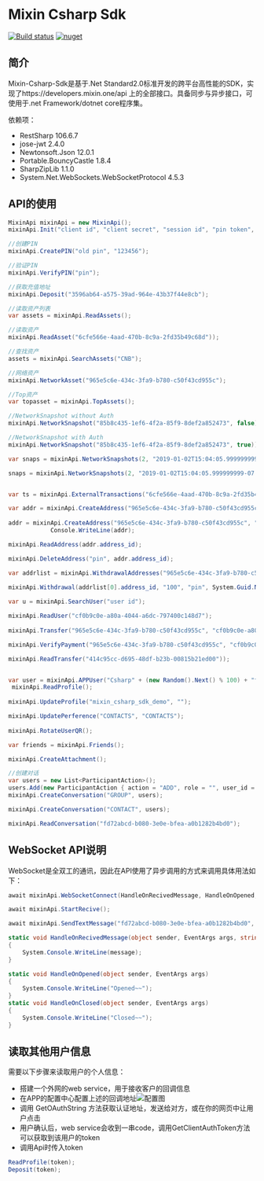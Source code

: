 # Mixin Csharp Sdk
[![Build status](https://ci.appveyor.com/api/projects/status/70obdywndwo5pvc6?svg=true)](https://ci.appveyor.com/project/wjfree/mixin-csharp-sdk)
[![nuget](https://img.shields.io/nuget/v/MixinCSharpSdk.svg)](https://www.nuget.org/packages/MixinCSharpSdk/)

## 简介
Mixin-Csharp-Sdk是基于.Net Standard2.0标准开发的跨平台高性能的SDK，实现了https://developers.mixin.one/api 上的全部接口。具备同步与异步接口，可使用于.net Framework/dotnet core程序集。

依赖项：
- RestSharp 106.6.7
- jose-jwt 2.4.0
- Newtonsoft.Json 12.0.1
- Portable.BouncyCastle 1.8.4
- SharpZipLib 1.1.0
- System.Net.WebSockets.WebSocketProtocol 4.5.3
## API的使用
```cs
MixinApi mixinApi = new MixinApi();
mixinApi.Init("client id", "client secret", "session id", "pin token", "private key");

//创建PIN
mixinApi.CreatePIN("old pin", "123456");

//验证PIN
mixinApi.VerifyPIN("pin");

//获取充值地址
mixinApi.Deposit("3596ab64-a575-39ad-964e-43b37f44e8cb");

//读取资产列表
var assets = mixinApi.ReadAssets();

//读取资产
mixinApi.ReadAsset("6cfe566e-4aad-470b-8c9a-2fd35b49c68d"));

//查找资产
assets = mixinApi.SearchAssets("CNB");

//网络资产
mixinApi.NetworkAsset("965e5c6e-434c-3fa9-b780-c50f43cd955c");

//Top资产
var topasset = mixinApi.TopAssets();

//NetworkSnapshot without Auth
mixinApi.NetworkSnapshot("85b8c435-1ef6-4f2a-85f9-8def2a852473", false));

//NetworkSnapshot with Auth
mixinApi.NetworkSnapshot("85b8c435-1ef6-4f2a-85f9-8def2a852473", true));

var snaps = mixinApi.NetworkSnapshots(2, "2019-01-02T15:04:05.999999999-07:00", null, null, false);

snaps = mixinApi.NetworkSnapshots(2, "2019-01-02T15:04:05.999999999-07:00", null, null, true);


var ts = mixinApi.ExternalTransactions("6cfe566e-4aad-470b-8c9a-2fd35b49c68d", null, null, null, 10, null);

var addr = mixinApi.CreateAddress("965e5c6e-434c-3fa9-b780-c50f43cd955c", "0xe6Bf2C2E8f3243dF46308ca472038eA9Fa1bc42C", "CNB withdraw", null, null, USRCONFIG.PinCode);
       
addr = mixinApi.CreateAddress("965e5c6e-434c-3fa9-b780-c50f43cd955c", "0x078C5AF6C8Ab533b8ef7FAb822B5B5f70A9d1c35", "CNB withdraw123", null, null, USRCONFIG.PinCode);
            Console.WriteLine(addr);

mixinApi.ReadAddress(addr.address_id);

mixinApi.DeleteAddress("pin", addr.address_id);

var addrlist = mixinApi.WithdrawalAddresses("965e5c6e-434c-3fa9-b780-c50f43cd955c");
 
mixinApi.Withdrawal(addrlist[0].address_id, "100", "pin", System.Guid.NewGuid().ToString(), "Test withdraw"));

var u = mixinApi.SearchUser("user id");

mixinApi.ReadUser("cf0b9c0e-a80a-4044-a6dc-797400c148d7");
            
mixinApi.Transfer("965e5c6e-434c-3fa9-b780-c50f43cd955c", "cf0b9c0e-a80a-4044-a6dc-797400c148d7", "100", "pin", System.Guid.NewGuid().ToString(), "Test Transfer");

mixinApi.VerifyPayment("965e5c6e-434c-3fa9-b780-c50f43cd955c", "cf0b9c0e-a80a-4044-a6dc-797400c148d7", "100", "414c95cc-d695-48df-b23b-00815b21ed00");

mixinApi.ReadTransfer("414c95cc-d695-48df-b23b-00815b21ed00"));


var user = mixinApi.APPUser("Csharp" + (new Random().Next() % 100) + "test", "private key");
 mixinApi.ReadProfile();
    
mixinApi.UpdateProfile("mixin_csharp_sdk_demo", "");

mixinApi.UpdatePerference("CONTACTS", "CONTACTS");
           
mixinApi.RotateUserQR();

var friends = mixinApi.Friends();

mixinApi.CreateAttachment();

//创建对话
var users = new List<ParticipantAction>();
users.Add(new ParticipantAction { action = "ADD", role = "", user_id = u.user_id });
mixinApi.CreateConversation("GROUP", users);

mixinApi.CreateConversation("CONTACT", users);

mixinApi.ReadConversation("fd72abcd-b080-3e0e-bfea-a0b1282b4bd0");


```
## WebSocket API说明
WebSocket是全双工的通讯，因此在API使用了异步调用的方式来调用具体用法如下：
```cs
await mixinApi.WebSocketConnect(HandleOnRecivedMessage, HandleOnOpened, HandleOnClosed);

await mixinApi.StartRecive();

await mixinApi.SendTextMessage("fd72abcd-b080-3e0e-bfea-a0b1282b4bd0", msg);

static void HandleOnRecivedMessage(object sender, EventArgs args, string message)
{
    System.Console.WriteLine(message);
}

static void HandleOnOpened(object sender, EventArgs args)
{
    System.Console.WriteLine("Opened~~");
}
static void HandleOnClosed(object sender, EventArgs args)
{
    System.Console.WriteLine("Closed~~");
}
```
## 读取其他用户信息
需要以下步骤来读取用户的个人信息：
- 搭建一个外网的web service，用于接收客户的回调信息
- 在APP的配置中心配置上述的回调地址![][1]
- 调用 GetOAuthString 方法获取认证地址，发送给对方，或在你的网页中让用户点击
- 用户确认后，web service会收到一串code，调用GetClientAuthToken方法可以获取到该用户的token
- 调用Api时传入token
	 
```cs
ReadProfile(token);
Deposit(token);
```


[1]:	https://i.loli.net/2019/02/07/5c5be23b2a5e5.png "配置图"
